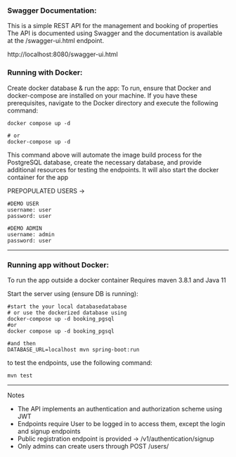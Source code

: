 ### Swagger Documentation:

This is a simple REST API for the management and booking of properties
The API is documented using Swagger and the documentation is available at the /swagger-ui.html endpoint.

http://localhost:8080/swagger-ui.html



### Running with Docker:
Create docker database & run the app:
To run, ensure that Docker and docker-compose are installed on your machine. If you have these prerequisites, navigate to the Docker directory and execute the following command:
```shell script
docker compose up -d

# or
docker-compose up -d

```
This command above will automate the image build process for the PostgreSQL database, create the necessary database, and provide additional resources for testing the endpoints.
It will also start the docker container for the app

PREPOPULATED USERS ->
```shell script
#DEMO USER
username: user
password: user

#DEMO ADMIN
username: admin
password: user
```


___________________________

### Running app without Docker:
To run the app outside a docker container
Requires maven 3.8.1 and Java 11

Start the server using (ensure DB is running):
```shell script
#start the your local databasedatabase
# or use the dockerized database using
docker-compose up -d booking_pgsql
#or
docker compose up -d booking_pgsql

#and then
DATABASE_URL=localhost mvn spring-boot:run
```

to test the endpoints, use the following command:
```shell script
mvn test
```

---------------------------

Notes

- The API implements an authentication and authorization scheme using JWT
- Endpoints require User to be logged in to access them, except the login and signup endpoints
- Public registration endpoint is provided -> /v1/authentication/signup
- Only admins can create users through POST /users/
